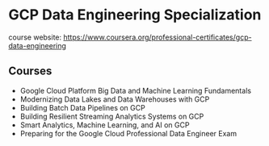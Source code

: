 # GCP Data Engineering Specialization

course website: https://www.coursera.org/professional-certificates/gcp-data-engineering

## Courses

- Google Cloud Platform Big Data and Machine Learning Fundamentals
- Modernizing Data Lakes and Data Warehouses with GCP
- Building Batch Data Pipelines on GCP
- Building Resilient Streaming Analytics Systems on GCP
- Smart Analytics, Machine Learning, and AI on GCP
- Preparing for the Google Cloud Professional Data Engineer Exam

